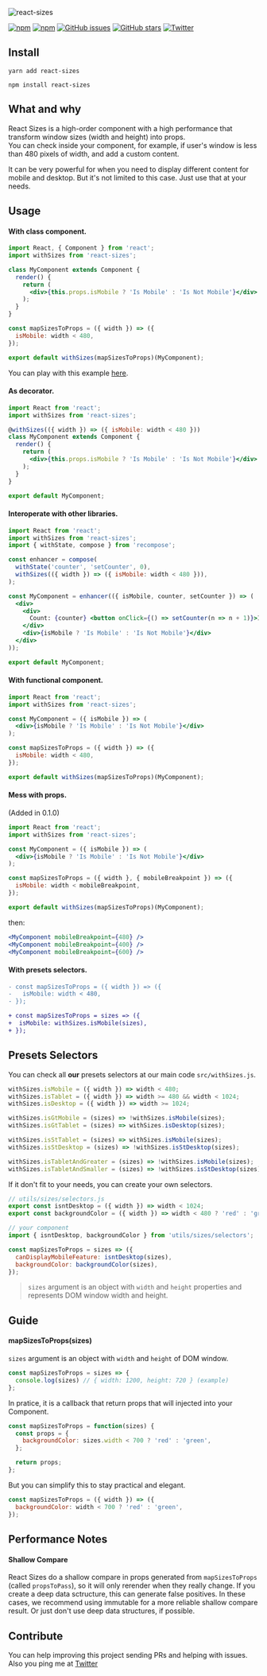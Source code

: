 ![react-sizes](./logo.png)

[![npm](https://img.shields.io/npm/v/react-sizes.svg?style=flat-square)](https://www.npmjs.com/package/react-sizes)
[![npm](https://img.shields.io/npm/dt/react-sizes.svg?style=flat-square)](https://www.npmjs.com/package/react-sizes)
[![GitHub issues](https://img.shields.io/github/issues/renatorib/react-sizes.svg?style=flat-square)](https://github.com/renatorib/react-sizes/issues)
[![GitHub stars](https://img.shields.io/github/stars/renatorib/react-sizes.svg?style=flat-square)](https://github.com/renatorib/react-sizes/stargazers)
[![Twitter](https://img.shields.io/twitter/url/https/github.com/renatorib/react-sizes.svg?style=social&style=flat-square)](https://twitter.com/intent/tweet?url=https://github.com/renatorib/react-sizes)

## Install
```
yarn add react-sizes
```
```
npm install react-sizes
```

## What and why
React Sizes is a high-order component with a high performance that transform window sizes (width and height) into props.  
You can check inside your component, for example, if user's window is less than 480 pixels of width, and add a custom
content.

It can be very powerful for when you need to display different content for mobile and desktop.
But it's not limited to this case. Just use that at your needs.  

## Usage

#### With class component.
```jsx
import React, { Component } from 'react';
import withSizes from 'react-sizes';

class MyComponent extends Component {
  render() {
    return (
      <div>{this.props.isMobile ? 'Is Mobile' : 'Is Not Mobile'}</div>
    );
  }
}

const mapSizesToProps = ({ width }) => ({
  isMobile: width < 480,
});

export default withSizes(mapSizesToProps)(MyComponent);
```
You can play with this example [here](https://codesandbox.io/s/Rg0DDOWnE).

#### As decorator.
```jsx
import React from 'react';
import withSizes from 'react-sizes';

@withSizes(({ width }) => ({ isMobile: width < 480 }))
class MyComponent extends Component {
  render() {
    return (
      <div>{this.props.isMobile ? 'Is Mobile' : 'Is Not Mobile'}</div>
    );
  }
}

export default MyComponent;
```

#### Interoperate with other libraries.
```jsx
import React from 'react';
import withSizes from 'react-sizes';
import { withState, compose } from 'recompose';

const enhancer = compose(
  withState('counter', 'setCounter', 0),
  withSizes(({ width }) => ({ isMobile: width < 480 })),
);

const MyComponent = enhancer(({ isMobile, counter, setCounter }) => (
  <div>
    <div>
      Count: {counter} <button onClick={() => setCounter(n => n + 1)}>Increment</button>
    </div>
    <div>{isMobile ? 'Is Mobile' : 'Is Not Mobile'}</div>
  </div>
));

export default MyComponent;
```

#### With functional component.
```jsx
import React from 'react';
import withSizes from 'react-sizes';

const MyComponent = ({ isMobile }) => (
  <div>{isMobile ? 'Is Mobile' : 'Is Not Mobile'}</div>
);

const mapSizesToProps = ({ width }) => ({
  isMobile: width < 480,
});

export default withSizes(mapSizesToProps)(MyComponent);
```

#### Mess with props.
(Added in 0.1.0)
```jsx
import React from 'react';
import withSizes from 'react-sizes';

const MyComponent = ({ isMobile }) => (
  <div>{isMobile ? 'Is Mobile' : 'Is Not Mobile'}</div>
);

const mapSizesToProps = ({ width }, { mobileBreakpoint }) => ({
  isMobile: width < mobileBreakpoint,
});

export default withSizes(mapSizesToProps)(MyComponent);
```
then:
```jsx
<MyComponent mobileBreakpoint={480} />
<MyComponent mobileBreakpoint={400} />
<MyComponent mobileBreakpoint={600} />
```

#### With presets selectors.
```diff
- const mapSizesToProps = ({ width }) => ({
-   isMobile: width < 480,
- });

+ const mapSizesToProps = sizes => ({
+  isMobile: withSizes.isMobile(sizes),
+ });
```

## Presets Selectors

You can check all **our** presets selectors at our main code `src/withSizes.js`.
```js
withSizes.isMobile = ({ width }) => width < 480;
withSizes.isTablet = ({ width }) => width >= 480 && width < 1024;
withSizes.isDesktop = ({ width }) => width >= 1024;

withSizes.isGtMobile = (sizes) => !withSizes.isMobile(sizes);
withSizes.isGtTablet = (sizes) => withSizes.isDesktop(sizes);

withSizes.isStTablet = (sizes) => withSizes.isMobile(sizes);
withSizes.isStDesktop = (sizes) => !withSizes.isStDesktop(sizes);

withSizes.isTabletAndGreater = (sizes) => !withSizes.isMobile(sizes);
withSizes.isTabletAndSmaller = (sizes) => !withSizes.isStDesktop(sizes);
```

If it don't fit to your needs, you can create your own selectors.
```jsx
// utils/sizes/selectors.js
export const isntDesktop = ({ width }) => width < 1024;
export const backgroundColor = ({ width }) => width < 480 ? 'red' : 'green';

// your component
import { isntDesktop, backgroundColor } from 'utils/sizes/selectors';

const mapSizesToProps = sizes => ({
  canDisplayMobileFeature: isntDesktop(sizes),
  backgroundColor: backgroundColor(sizes),
});
```
> `sizes` argument is an object with `width` and `height` properties and represents DOM window width and height.

## Guide

#### mapSizesToProps(sizes)
`sizes` argument is an object with `width` and `height` of DOM window.

```js
const mapSizesToProps = sizes => {
  console.log(sizes) // { width: 1200, height: 720 } (example)
};
```

In pratice, it is a callback that return props that will injected into your Component.  
```js
const mapSizesToProps = function(sizes) {
  const props = {
    backgroundColor: sizes.width < 700 ? 'red' : 'green',
  };

  return props;
};
```

But you can simplify this to stay practical and elegant.
```js
const mapSizesToProps = ({ width }) => ({
  backgroundColor: width < 700 ? 'red' : 'green',
});
```

## Performance Notes

#### Shallow Compare
React Sizes do a shallow compare in props generated from `mapSizesToProps` (called `propsToPass`), so it will only rerender when they really change. If you create a deep data sctructure, this can generate false positives. In these cases, we recommend using immutable for a more reliable shallow compare result. Or just don't use deep data structures, if possible.

## Contribute

You can help improving this project sending PRs and helping with issues.  
Also you ping me at [Twitter](http://twitter.com/renatorib_)
